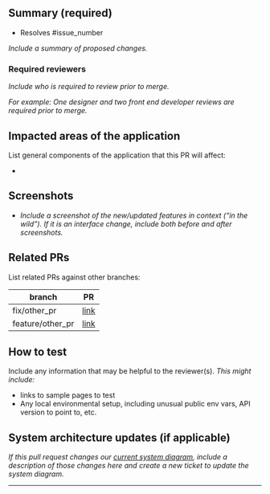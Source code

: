 ## Summary (required)

- Resolves #issue_number

_Include a summary of proposed changes._

### Required reviewers

_Include who is required to review prior to merge._

_For example: One designer and two front end developer reviews are required prior to merge._

## Impacted areas of the application

List general components of the application that this PR will affect:

-  

## Screenshots

- _Include a screenshot of the new/updated features in context (“in the wild”). If it is an interface change, include both before and after screenshots._

## Related PRs

List related PRs against other branches:

branch | PR
------ | ------
fix/other_pr | [link]()
feature/other_pr | [link]()

## How to test

Include any information that may be helpful to the reviewer(s).
_This might include:_

- links to sample pages to test
- Any local environmental setup, including unusual public env vars, API version to point to, etc.

## System architecture updates (if applicable)

_If this pull request changes our [current system diagram](https://github.com/fecgov/FEC/wiki/2.-FEC-system-diagram), include a description of those changes here and create a new ticket to update the system diagram._
____
